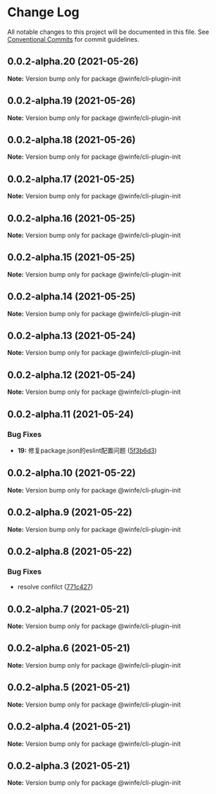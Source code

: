# Change Log

All notable changes to this project will be documented in this file.
See [Conventional Commits](https://conventionalcommits.org) for commit guidelines.

## 0.0.2-alpha.20 (2021-05-26)

**Note:** Version bump only for package @winfe/cli-plugin-init





## 0.0.2-alpha.19 (2021-05-26)

**Note:** Version bump only for package @winfe/cli-plugin-init





## 0.0.2-alpha.18 (2021-05-26)

**Note:** Version bump only for package @winfe/cli-plugin-init





## 0.0.2-alpha.17 (2021-05-25)

**Note:** Version bump only for package @winfe/cli-plugin-init





## 0.0.2-alpha.16 (2021-05-25)

**Note:** Version bump only for package @winfe/cli-plugin-init





## 0.0.2-alpha.15 (2021-05-25)

**Note:** Version bump only for package @winfe/cli-plugin-init





## 0.0.2-alpha.14 (2021-05-25)

**Note:** Version bump only for package @winfe/cli-plugin-init





## 0.0.2-alpha.13 (2021-05-24)

**Note:** Version bump only for package @winfe/cli-plugin-init





## 0.0.2-alpha.12 (2021-05-24)

**Note:** Version bump only for package @winfe/cli-plugin-init





## 0.0.2-alpha.11 (2021-05-24)


### Bug Fixes

* **19:** 修复package.json的eslint配置问题 ([5f3b6d3](https://github.com/cool-fe/winex-cli/commit/5f3b6d3ff45e013f1c4ce3444038e976041e74ba))





## 0.0.2-alpha.10 (2021-05-22)

**Note:** Version bump only for package @winfe/cli-plugin-init





## 0.0.2-alpha.9 (2021-05-22)

**Note:** Version bump only for package @winfe/cli-plugin-init





## 0.0.2-alpha.8 (2021-05-22)


### Bug Fixes

* resolve confilct ([771c427](https://github.com/cool-fe/winex-cli/commit/771c4276224d03eb9474af2c10decfdf411f6a39))





## 0.0.2-alpha.7 (2021-05-21)

**Note:** Version bump only for package @winfe/cli-plugin-init





## 0.0.2-alpha.6 (2021-05-21)

**Note:** Version bump only for package @winfe/cli-plugin-init





## 0.0.2-alpha.5 (2021-05-21)

**Note:** Version bump only for package @winfe/cli-plugin-init





## 0.0.2-alpha.4 (2021-05-21)

**Note:** Version bump only for package @winfe/cli-plugin-init





## 0.0.2-alpha.3 (2021-05-21)

**Note:** Version bump only for package @winfe/cli-plugin-init
